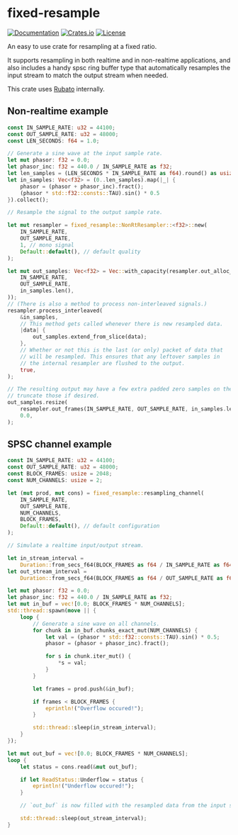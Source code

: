 # fixed-resample

[![Documentation](https://docs.rs/fixed-resample/badge.svg)](https://docs.rs/fixed-resample)
[![Crates.io](https://img.shields.io/crates/v/fixed-resample.svg)](https://crates.io/crates/fixed-resample)
[![License](https://img.shields.io/crates/l/fixed-resample.svg)](https://github.com/MeadowlarkDAW/fixed-resample/blob/main/LICENSE)

An easy to use crate for resampling at a fixed ratio.

It supports resampling in both realtime and in non-realtime applications, and also includes a handy spsc ring buffer type that automatically resamples the input stream to match the output stream when needed.

This crate uses [Rubato](https://github.com/henquist/rubato) internally.

## Non-realtime example

```rust
const IN_SAMPLE_RATE: u32 = 44100;
const OUT_SAMPLE_RATE: u32 = 48000;
const LEN_SECONDS: f64 = 1.0;

// Generate a sine wave at the input sample rate.
let mut phasor: f32 = 0.0;
let phasor_inc: f32 = 440.0 / IN_SAMPLE_RATE as f32;
let len_samples = (LEN_SECONDS * IN_SAMPLE_RATE as f64).round() as usize;
let in_samples: Vec<f32> = (0..len_samples).map(|_| {
    phasor = (phasor + phasor_inc).fract();
    (phasor * std::f32::consts::TAU).sin() * 0.5
}).collect();

// Resample the signal to the output sample rate.

let mut resampler = fixed_resample::NonRtResampler::<f32>::new(
    IN_SAMPLE_RATE,
    OUT_SAMPLE_RATE,
    1, // mono signal
    Default::default(), // default quality
);

let mut out_samples: Vec<f32> = Vec::with_capacity(resampler.out_alloc_frames(
    IN_SAMPLE_RATE,
    OUT_SAMPLE_RATE,
    in_samples.len(),
));
// (There is also a method to process non-interleaved signals.)
resampler.process_interleaved(
    &in_samples,
    // This method gets called whenever there is new resampled data.
    |data| {
        out_samples.extend_from_slice(data);
    },
    // Whether or not this is the last (or only) packet of data that
    // will be resampled. This ensures that any leftover samples in
    // the internal resampler are flushed to the output.
    true,
);

// The resulting output may have a few extra padded zero samples on the end, so
// truncate those if desired.
out_samples.resize(
    resampler.out_frames(IN_SAMPLE_RATE, OUT_SAMPLE_RATE, in_samples.len()),
    0.0,
);
```

## SPSC channel example

```rust
const IN_SAMPLE_RATE: u32 = 44100;
const OUT_SAMPLE_RATE: u32 = 48000;
const BLOCK_FRAMES: usize = 2048;
const NUM_CHANNELS: usize = 2;

let (mut prod, mut cons) = fixed_resample::resampling_channel(
    IN_SAMPLE_RATE,
    OUT_SAMPLE_RATE,
    NUM_CHANNELS,
    BLOCK_FRAMES,
    Default::default(), // default configuration
);

// Simulate a realtime input/output stream.

let in_stream_interval =
    Duration::from_secs_f64(BLOCK_FRAMES as f64 / IN_SAMPLE_RATE as f64);
let out_stream_interval =
    Duration::from_secs_f64(BLOCK_FRAMES as f64 / OUT_SAMPLE_RATE as f64);

let mut phasor: f32 = 0.0;
let phasor_inc: f32 = 440.0 / IN_SAMPLE_RATE as f32;
let mut in_buf = vec![0.0; BLOCK_FRAMES * NUM_CHANNELS];
std::thread::spawn(move || {
    loop {
        // Generate a sine wave on all channels.
        for chunk in in_buf.chunks_exact_mut(NUM_CHANNELS) {
            let val = (phasor * std::f32::consts::TAU).sin() * 0.5;
            phasor = (phasor + phasor_inc).fract();

            for s in chunk.iter_mut() {
                *s = val;
            }
        }

        let frames = prod.push(&in_buf);

        if frames < BLOCK_FRAMES {
            eprintln!("Overflow occured!");
        }

        std::thread::sleep(in_stream_interval);
    }
});

let mut out_buf = vec![0.0; BLOCK_FRAMES * NUM_CHANNELS];
loop {
    let status = cons.read(&mut out_buf);

    if let ReadStatus::Underflow = status {
        eprintln!("Underflow occured!");
    }

    // `out_buf` is now filled with the resampled data from the input stream.

    std::thread::sleep(out_stream_interval);
}
```